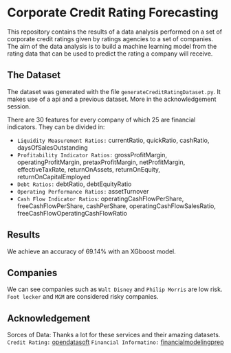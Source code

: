 # Corporate Credit Rating Forecasting

This repository contains the results of a data analysis performed on a set of corporate credit ratings given by ratings agencies to a set of companies. The aim of the data analysis is to build a machine learning model from the rating data that can be used to predict the rating a company will receive.

## The Dataset

The dataset was generated with the file `generateCreditRatingDataset.py`. It makes use of a api and a previous dataset. More in the acknowledgement session.

There are 30 features for every company of which 25 are financial indicators. They can be divided in:

- `Liquidity Measurement Ratios:` currentRatio, quickRatio, cashRatio, daysOfSalesOutstanding
- `Profitability Indicator Ratios:` grossProfitMargin, operatingProfitMargin, pretaxProfitMargin, netProfitMargin, effectiveTaxRate, returnOnAssets, returnOnEquity, returnOnCapitalEmployed
- `Debt Ratios:` debtRatio, debtEquityRatio
- `Operating Performance Ratios:` assetTurnover
- `Cash Flow Indicator Ratios`: operatingCashFlowPerShare, freeCashFlowPerShare, cashPerShare, operatingCashFlowSalesRatio, freeCashFlowOperatingCashFlowRatio


## Results

We achieve an accuracy of 69.14% with an XGboost model.


## Companies

We can see companies such as `Walt Disney` and `Philip Morris` are low risk. `Foot locker` and `MGM` are considered risky companies.   



## Acknowledgement

Sorces of Data: Thanks a lot for these services and their amazing datasets.
`Credit Rating:` [opendatasoft](https://public.opendatasoft.com/)
`Financial Informatino:` [financialmodelingprep](https://financialmodelingprep.com/)